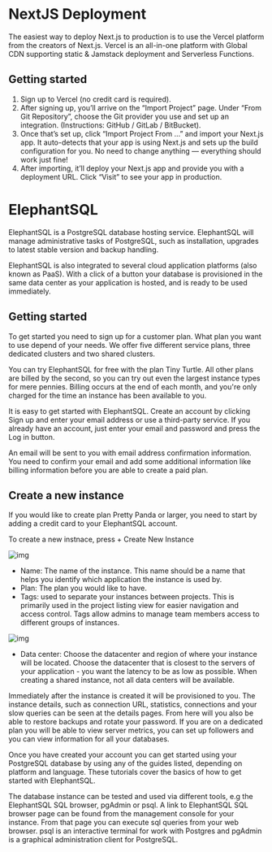 # NextJS Deployment

The easiest way to deploy Next.js to production is to use the Vercel platform from the creators of Next.js. Vercel is an all-in-one platform with Global CDN supporting static & Jamstack deployment and Serverless Functions.

## Getting started

1. Sign up to Vercel (no credit card is required). 
2. After signing up, you’ll arrive on the “Import Project” page. Under “From Git Repository”, choose the Git provider you use and set up an integration. (Instructions: GitHub / GitLab / BitBucket).
3. Once that’s set up, click “Import Project From …” and import your Next.js app. It auto-detects that your app is using Next.js and sets up the build configuration for you. No need to change anything — everything should work just fine!
4. After importing, it’ll deploy your Next.js app and provide you with a deployment URL. Click “Visit” to see your app in production.


# ElephantSQL

ElephantSQL is a PostgreSQL database hosting service. ElephantSQL will manage administrative tasks of PostgreSQL, such as installation, upgrades to latest stable version and backup handling.

ElephantSQL is also integrated to several cloud application platforms (also known as PaaS). With a click of a button your database is provisioned in the same data center as your application is hosted, and is ready to be used immediately.

## Getting started

To get started you need to sign up for a customer plan. What plan you want to use depend of your needs. We offer five different service plans, three dedicated clusters and two shared clusters.

You can try ElephantSQL for free with the plan Tiny Turtle. All other plans are billed by the second, so you can try out even the largest instance types for mere pennies. Billing occurs at the end of each month, and you're only charged for the time an instance has been available to you.

It is easy to get started with ElephantSQL. Create an account by clicking Sign up and enter your email address or use a third-party service. If you already have an account, just enter your email and password and press the Log in button.

An email will be sent to you with email address confirmation information. You need to confirm your email and add some additional information like billing information before you are able to create a paid plan.

## Create a new instance

If you would like to create plan Pretty Panda or larger, you need to start by adding a credit card to your ElephantSQL account.

To create a new instnace, press + Create New Instance

![img](https://www.elephantsql.com/images/create-new-instance-1.png)

* Name: The name of the instance. This name should be a name that helps you identify which application the instance is used by.
* Plan: The plan you would like to have.
* Tags: used to separate your instances between projects. This is primarily used in the project listing view for easier navigation and access control. Tags allow admins to manage team members access to different groups of instances.

![img](https://www.elephantsql.com/images/create-new-instance-2.png)


* Data center: Choose the datacenter and region of where your instance will be located. Choose the datacenter that is closest to the servers of your application - you want the latency to be as low as possible. When creating a shared instance, not all data centers will be available.

Immediately after the instance is created it will be provisioned to you. The instance details, such as connection URL, statistics, connections and your slow queries can be seen at the details pages. From here will you also be able to restore backups and rotate your password. If you are on a dedicated plan you will be able to view server metrics, you can set up followers and you can view information for all your databases.

Once you have created your account you can get started using your PostgreSQL database by using any of the guides listed, depending on platform and language. These tutorials cover the basics of how to get started with ElephantSQL.

The database instance can be tested and used via different tools, e.g the ElephantSQL SQL browser, pgAdmin or psql. A link to ElephantSQL SQL browser page can be found from the management console for your instance. From that page you can execute sql queries from your web browser. psql is an interactive terminal for work with Postgres and pgAdmin is a graphical administration client for PostgreSQL.